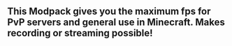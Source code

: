 ## This Modpack gives you the maximum fps for PvP servers and general use in Minecraft. Makes recording or streaming possible!
